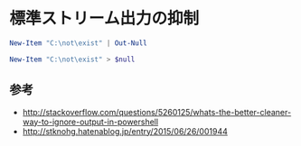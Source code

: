 ﻿# 標準ストリーム出力の抑制

```powershell
New-Item "C:\not\exist" | Out-Null
```

```powershell
New-Item "C:\not\exist" > $null
```

## 参考

- http://stackoverflow.com/questions/5260125/whats-the-better-cleaner-way-to-ignore-output-in-powershell
- http://stknohg.hatenablog.jp/entry/2015/06/26/001944
